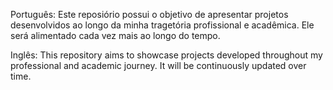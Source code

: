 Português:
Este reposiório possui o objetivo de apresentar projetos desenvolvidos ao longo da minha tragetória profissional e acadêmica.
Ele será alimentado cada vez mais ao longo do tempo.

Inglês:
This repository aims to showcase projects developed throughout my professional and academic journey.
It will be continuously updated over time.
